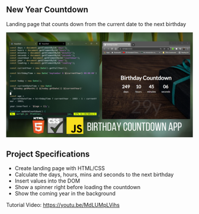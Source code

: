 ## New Year Countdown

Landing page that counts down from the current date to the next birthday

![Preview](screenshot.png?raw=true)

## Project Specifications

- Create landing page with HTML/CSS
- Calculate the days, hours, mins and seconds to the next birthday
- Insert values into the DOM
- Show a spinner right before loading the countdown
- Show the coming year in the background

Tutorial Video: https://youtu.be/MdLUMpLVihs

